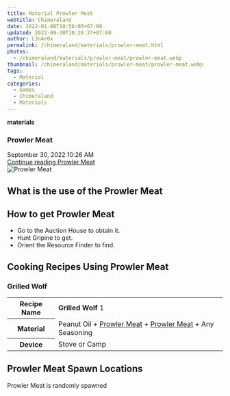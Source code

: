 ```yaml
---
title: Material Prowler Meat
webtitle: Chimeraland
date: 2022-01-08T10:56:03+07:00
updated: 2022-09-30T10:26:37+07:00
author: L3n4r0x
permalink: /chimeraland/materials/prowler-meat.html
photos:
  - /chimeraland/materials/prowler-meat/prowler-meat.webp
thumbnail: /chimeraland/materials/prowler-meat/prowler-meat.webp
tags:
  - Material
categories:
  - Games
  - Chimeraland
  - Materials
---
```


<section id="bootstrap-wrapper">
  <link
    rel="stylesheet"
    href="https://cdn.statically.io/gh/dimaslanjaka/Web-Manajemen/40ac3225/css/bootstrap-4.5-wrapper.css"
  />
  <div
    class="row g-0 border rounded overflow-hidden flex-md-row mb-4 shadow-sm position-relative"
  >
    <div class="col p-4 d-flex flex-column position-static">
      <strong class="d-inline-block mb-2 text-success">materials</strong>
      <h3 class="mb-0">Prowler Meat</h3>
      <div class="mb-1 text-muted">September 30, 2022 10:26 AM</div>
      <a
        href="/chimeraland/materials/prowler-meat.html"
        class="stretched-link d-none"
        >Continue reading Prowler Meat</a
      >
    </div>
    <div class="col-auto d-none d-lg-block">
      <img
        src="/chimeraland/materials/prowler-meat/prowler-meat.webp"
        alt="Prowler Meat"
      />
    </div>
  </div>
  <div class="row">
    <div class="col-lg-6 col-12 mb-2">
      <div class="card">
        <div class="card-body">
          <h2 class="card-title">What is the use of the Prowler Meat</h2>
          <div class="card-text"><ul></ul></div>
        </div>
      </div>
    </div>
    <div class="col-lg-6 col-12 mb-2">
      <div class="card">
        <div class="card-body">
          <h2 class="card-title">How to get Prowler Meat</h2>
          <div class="card-text">
            <ul>
              <li>Go to the Auction House to obtain it.</li>
              <li>Hunt Gripine to get.</li>
              <li>Orient the Resource Finder to find.</li>
            </ul>
          </div>
        </div>
      </div>
    </div>
    <div class="col-12 mb-2">
      <h2 id="cookable">Cooking Recipes Using Prowler Meat</h2>
      <div id="recipe-grilled-wolf">
        <h3 id="item-grilled-wolf">Grilled Wolf</h3>
        <div class="mb-2">
          <table class="table">
            <tr>
              <th>Recipe Name</th>
              <td><b>Grilled Wolf</b> 1</td>
            </tr>
            <tr>
              <th>Material</th>
              <td>
                Peanut Oil<span> + </span
                ><a
                  class="text-decoration-none"
                  href="/chimeraland/materials/prowler-meat.html"
                  >Prowler Meat</a
                ><span> + </span
                ><a
                  class="text-decoration-none"
                  href="/chimeraland/materials/prowler-meat.html"
                  >Prowler Meat</a
                ><span> + </span>Any Seasoning
              </td>
            </tr>
            <tr>
              <th>Device</th>
              <td>Stove or Camp</td>
            </tr>
          </table>
        </div>
      </div>
    </div>
    <div class="col-12 mb-2">
      <h2>Prowler Meat Spawn Locations</h2>
      <p>Prowler Meat is randomly spawned</p>
    </div>
  </div>
</section>